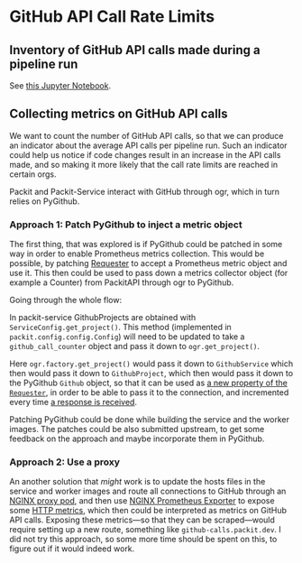 # GitHub API Call Rate Limits

## Inventory of GitHub API calls made during a pipeline run

See [this Jupyter Notebook](./github-api-call-inventory.ipynb).

## Collecting metrics on GitHub API calls

We want to count the number of GitHub API calls, so that we can produce an
indicator about the average API calls per pipeline run. Such an indicator
could help us notice if code changes result in an increase in the API calls
made, and so making it more likely that the call rate limits are reached in
certain orgs.

Packit and Packit-Service interact with GitHub through ogr, which in turn
relies on PyGithub.

### Approach 1: Patch PyGithub to inject a metric object

The first thing, that was explored is if PyGithub could be patched in some way
in order to enable Prometheus metrics collection. This would be possible, by
patching [Requester] to accept a Prometheus metric object and use it. This
then could be used to pass down a metrics collector object (for example a
Counter) from PackitAPI through ogr to PyGithub.

Going through the whole flow:

In packit-service GithubProjects are obtained with
`ServiceConfig.get_project()`. This method (implemented in
`packit.config.config.Config`) will need to be updated to take a
`github_call_counter` object and pass it down to `ogr.get_project()`.

Here `ogr.factory.get_project()` would pass it down to `GithubService` which
then would pass it down to `GithubProject`, which then would pass it down to
the PyGithub `Github` object, so that it can be used as [a new property of the
`Requester`], in order to be able to pass it to the connection, and
incremented every time [a response is received].

Patching PyGithub could be done while building the service and the worker
images. The patches could be also submitted upstream, to get some feedback on
the approach and maybe incorporate them in PyGithub.

### Approach 2: Use a proxy

An another solution that _might_ work is to update the hosts files in the
service and worker images and route all connections to GitHub through an
[NGINX proxy pod], and then use [NGINX Prometheus Exporter] to expose some
[HTTP metrics], which then could be interpreted as metrics on GitHub API
calls. Exposing these metrics—so that they can be scraped—would require
setting up a new route, something like `github-calls.packit.dev`. I did not
try this approach, so some more time should be spent on this, to figure out if
it would indeed work.

[requester]: https://github.com/PyGithub/PyGithub/blob/master/github/Requester.py
[nginx proxy pod]: https://docs.nginx.com/nginx/admin-guide/web-server/reverse-proxy/
[nginx prometheus exporter]: https://github.com/nginxinc/nginx-prometheus-exporter
[http metrics]: https://github.com/nginxinc/nginx-prometheus-exporter#http
[a new property of the `requester`]: https://github.com/PyGithub/PyGithub/blob/e414c3227bb15819b443b4474f1aded433011bda/github/MainClass.py#L122
[connection]: https://github.com/PyGithub/PyGithub/blob/e414c3227bb15819b443b4474f1aded433011bda/github/Requester.py#L668
[a response is received]: https://github.com/PyGithub/PyGithub/blob/e414c3227bb15819b443b4474f1aded433011bda/github/Requester.py#L129
